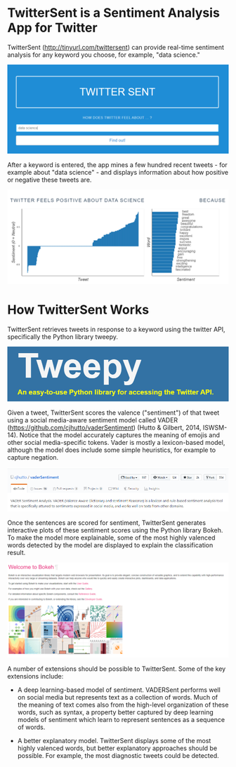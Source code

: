 # TwitterSent is a Sentiment Analysis App for Twitter

TwitterSent (http://tinyurl.com/twittersent) can provide real-time sentiment analysis for any keyword you choose, for example, "data science."

![alt text](https://raw.githubusercontent.com/rthorst/TwitterSentiment/master/home_screen.PNG)

After a keyword is entered, the app mines a few hundred recent tweets - for example about "data science" - and displays information about how positive or negative these tweets are. 

![alt text](https://raw.githubusercontent.com/rthorst/TwitterSentiment/master/data%20science.PNG)

# How TwitterSent Works

TwitterSent retrieves tweets in response to a keyword using the twitter API, specifically the Python library tweepy.

![alt text](https://raw.githubusercontent.com/rthorst/TwitterSentiment/master/tweepy.PNG)

Given a tweet, TwitterSent scores the valence ("sentiment") of that tweet using a social media-aware sentiment model called VADER (https://github.com/cjhutto/vaderSentiment) (Hutto & Gilbert, 2014, ISWSM-14). Notice that the model accurately captures the meaning of emojis and other social media-specific tokens. Vader is mostly a lexicon-based model, although the model does include some simple heuristics, for example to capture negation. 

![alt_text](https://raw.githubusercontent.com/rthorst/TwitterSentiment/master/vaderSentiment.PNG)

Once the sentences are scored for sentiment, TwitterSent generates interactive plots of these sentiment scores using the Python library Bokeh. To make the model more explainable, some of the most highly valenced words detected by the model are displayed to explain the classification result. 

![alt_text](https://raw.githubusercontent.com/rthorst/TwitterSentiment/master/bokeh.PNG)

A number of extensions should be possible to TwitterSent. Some of the key extensions include:

* A deep learning-based model of sentiment. VADERSent performs well on social media but represents text as a collection of words. Much of the meaning of text comes also from the high-level organization of these words, such as syntax, a property better captured by deep learning models of sentiment which learn to represent sentences as a sequence of words. 

* A better explanatory model. TwitterSent displays some of the most highly valenced words, but better explanatory approaches should be possible. For example, the most diagnostic tweets could be detected. 
